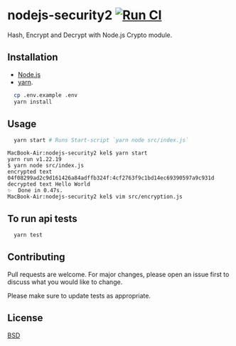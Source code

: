 # nodejs-security2 [![Run CI](https://github.com/kkamara/nodejs-security2/actions/workflows/node.js.yml/badge.svg)](https://github.com/kkamara/nodejs-security2/actions/workflows/node.js.yml)

Hash, Encrypt and Decrypt with Node.js Crypto module.

## Installation

* [Node.js](https://nodejs.org/en/)
* [yarn](https://yarnpkg.com/).

```bash
  cp .env.example .env
  yarn install
```

## Usage

```bash
  yarn start # Runs Start-script `yarn node src/index.js`
```

```
MacBook-Air:nodejs-security2 kel$ yarn start
yarn run v1.22.19
$ yarn node src/index.js
encrypted text 04f08299ad2c9d161426a84adffb324f:4cf2763f9c1bd14ec69390597a9c931d
decrypted text Hello World
✨  Done in 0.47s.
MacBook-Air:nodejs-security2 kel$ vim src/encryption.js
```

## To run api tests

```bash
  yarn test
```

## Contributing
Pull requests are welcome. For major changes, please open an issue first to discuss what you would like to change.

Please make sure to update tests as appropriate.

## License
[BSD](https://opensource.org/licenses/BSD-3-Clause)
